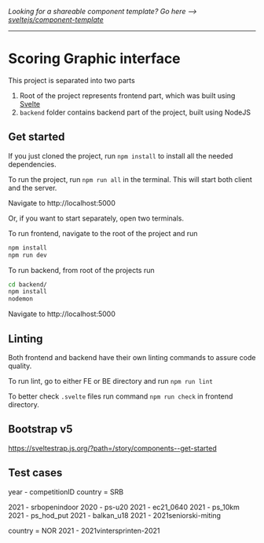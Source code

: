 _Looking for a shareable component template? Go here --> [sveltejs/component-template](https://github.com/sveltejs/component-template)_

---

# Scoring Graphic interface

This project is separated into two parts

1. Root of the project represents frontend part, which was built using [Svelte](https://svelte.dev)
2. `backend` folder contains backend part of the project, built using NodeJS

## Get started

If you just cloned the project, run `npm install` to install all the needed dependencies.

To run the project, run `npm run all` in the terminal. This will start both client and the server.

Navigate to http://localhost:5000

Or, if you want to start separately, open two terminals.

To run frontend, navigate to the root of the project and run

```bash
npm install
npm run dev
```

To run backend, from root of the projects run

```bash
cd backend/
npm install
nodemon
```

Navigate to http://localhost:5000

## Linting

Both frontend and backend have their own linting commands to assure code quality.

To run lint, go to either FE or BE directory and run `npm run lint`

To better check `.svelte` files run command `npm run check` in frontend directory.

## Bootstrap v5
https://sveltestrap.js.org/?path=/story/components--get-started

## Test cases
year - competitionID
country = SRB

2021 - srbopenindoor
2020 - ps-u20
2021 - ec21_0640
2021 - ps_10km
2021 - ps_hod_put
2021 - balkan_u18
2021 - 2021seniorski-miting

country = NOR
2021 - 2021vintersprinten-2021 